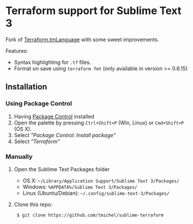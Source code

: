 Terraform support for Sublime Text 3
====================================

Fork of [Terraform.tmLanguage][base_repo] with some sweet improvements.

Features:

* Syntax highlighting for `.tf` files.
* Format on save using `terraform fmt` (only available in version >= 0.6.15)

Installation
------------

### Using Package Control

1. Having [Package Control](https://packagecontrol.io/installation) installed
2. Open the palette by pressing `Ctrl+Shift+P` (Win, Linux) or `Cmd+Shift+P` (OS X).
3. Select _"Package Control: Install package"_
4. Select _"Terraform"_

### Manually

1. Open the Sublime Text Packages folder
    - OS X: `~/Library/Application Support/Sublime Text 3/Packages/`
    - Windows: `%APPDATA%/Sublime Text 3/Packages/`
    - Linux (Ubuntu/Debian): `~/.config/sublime-text-3/Packages/`
2. Clone this repo:

        $ git clone https://github.com/tmichel/sublime-terraform

[base_repo]: github.com/alexlouden/Terraform.tmLanguage
